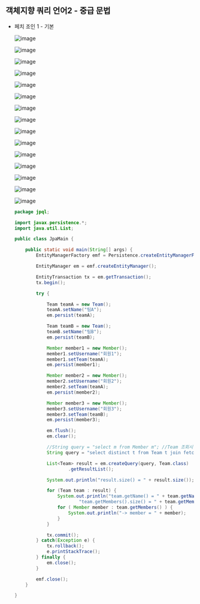 ## **객체지향 쿼리 언어2 - 중급 문법**
  * 페치 조인 1 - 기본
    
    ![image](https://user-images.githubusercontent.com/79301439/175515024-afc2fdd9-9085-400a-ae32-dcd8f55342fd.png)
    
    ![image](https://user-images.githubusercontent.com/79301439/175515089-82cda440-f00c-424e-8dbe-197fa7eaa8cf.png)
    
    ![image](https://user-images.githubusercontent.com/79301439/175515286-9a2471ee-0390-4f7a-b9f6-a33e00d4c06c.png)
    
    ![image](https://user-images.githubusercontent.com/79301439/175515334-46246246-128c-4e29-b1ad-1016ad984b97.png)
    
    ![image](https://user-images.githubusercontent.com/79301439/175515375-dfb53893-a6b2-42b1-bf92-e525cbec872d.png)
    
    ![image](https://user-images.githubusercontent.com/79301439/175515438-0757b13e-ca6e-4308-8cb3-77c2278963c7.png)
    
    ![image](https://user-images.githubusercontent.com/79301439/175515512-324fa0a2-a66e-40d4-8bd1-fe9be7604977.png)
    
    ![image](https://user-images.githubusercontent.com/79301439/175515553-8b67ae80-579b-4808-a241-3932f4e31b66.png)
    
    ![image](https://user-images.githubusercontent.com/79301439/175515602-a4c070e7-32fa-487a-a114-161c90aacbeb.png)
    
    ![image](https://user-images.githubusercontent.com/79301439/175515653-83e3f24c-b658-4ef7-81d7-43f34099da4e.png)
    
    ![image](https://user-images.githubusercontent.com/79301439/175515702-cc897d1a-06eb-4e68-96de-9c5407dc4e43.png)
    
    ![image](https://user-images.githubusercontent.com/79301439/175515741-eb004558-4b53-4afc-b968-f6d4c0bbcf5e.png)
    
    ![image](https://user-images.githubusercontent.com/79301439/175515781-ed2a4104-f006-4087-9c6f-1cf089553566.png)
    
    ![image](https://user-images.githubusercontent.com/79301439/175515832-7fdc4b66-abb0-4f52-b850-312111aaccfe.png)
    
    ![image](https://user-images.githubusercontent.com/79301439/175515871-3b41dac0-0abc-4e6b-a2ba-78a494da98e0.png)
    
    ```java
    package jpql;

    import javax.persistence.*;
    import java.util.List;

    public class JpaMain {

        public static void main(String[] args) {
            EntityManagerFactory emf = Persistence.createEntityManagerFactory("hello");

            EntityManager em = emf.createEntityManager();

            EntityTransaction tx = em.getTransaction();
            tx.begin();

            try {

                Team teamA = new Team();
                teamA.setName("팀A");
                em.persist(teamA);

                Team teamB = new Team();
                teamB.setName("팀B");
                em.persist(teamB);

                Member member1 = new Member();
                member1.setUsername("회원1");
                member1.setTeam(teamA);
                em.persist(member1);

                Member member2 = new Member();
                member2.setUsername("회원2");
                member2.setTeam(teamA);
                em.persist(member2);

                Member member3 = new Member();
                member3.setUsername("회원3");
                member3.setTeam(teamB);
                em.persist(member3);

                em.flush();
                em.clear();

                //String query = "select m from Member m"; //Team 조회시 N + 1 문제 발생
                String query = "select distinct t from Team t join fetch t.members";

                List<Team> result = em.createQuery(query, Team.class)
                        .getResultList();

                System.out.println("result.size() = " + result.size());

                for (Team team : result) {
                    System.out.println("team.getName() = " + team.getName() + ", " +
                            "team.getMembers().size() = " + team.getMembers().size());
                    for ( Member member : team.getMembers() ) {
                        System.out.println("-> member = " + member);
                    }
                }

                tx.commit();
            } catch(Exception e) {
                tx.rollback();
                e.printStackTrace();
            } finally {
                em.close();
            }

            emf.close();
        }

    }
    ```

